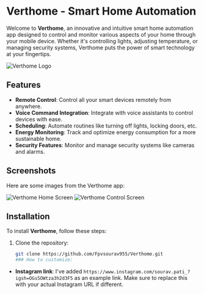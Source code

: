 # Verthome - Smart Home Automation

Welcome to **Verthome**, an innovative and intuitive smart home automation app designed to control and monitor various aspects of your home through your mobile device. Whether it's controlling lights, adjusting temperature, or managing security systems, Verthome puts the power of smart technology at your fingertips.

![Verthome Logo](https://i.ibb.co/KjDXhtbw/logo.png) <!-- Replace with your logo URL -->

## Features
- **Remote Control**: Control all your smart devices remotely from anywhere.
- **Voice Command Integration**: Integrate with voice assistants to control devices with ease.
- **Scheduling**: Automate routines like turning off lights, locking doors, etc.
- **Energy Monitoring**: Track and optimize energy consumption for a more sustainable home.
- **Security Features**: Monitor and manage security systems like cameras and alarms.

## Screenshots
Here are some images from the Verthome app:

![Verthome Home Screen](https://i.ibb.co/fVxPLm6W/Whats-App-Image-2025-03-20-at-20-22-05-a5212e89.jpg) <!-- Replace with the URL of your app image -->
![Verthome Control Screen](https://i.ibb.co/0VshqMq7/Whats-App-Image-2025-03-20-at-20-22-05-b4864c37.jpg****) <!-- Replace with the URL of your app image -->

## Installation

To install **Verthome**, follow these steps:

1. Clone the repository:
   ```bash
   git clone https://github.com/Fpvsourav955/Verthome.git
   ### How to customize:
- **Instagram link**: I've added `https://www.instagram.com/sourav.pati_?igsh=OGs5OWtza3h2d3F5` as an example link. Make sure to replace this with your actual Instagram URL if different.
